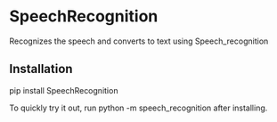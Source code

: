 # SpeechRecognition
Recognizes the speech and converts to text using Speech_recognition
## Installation ##
pip install SpeechRecognition

To quickly try it out, run python -m speech_recognition after installing.


